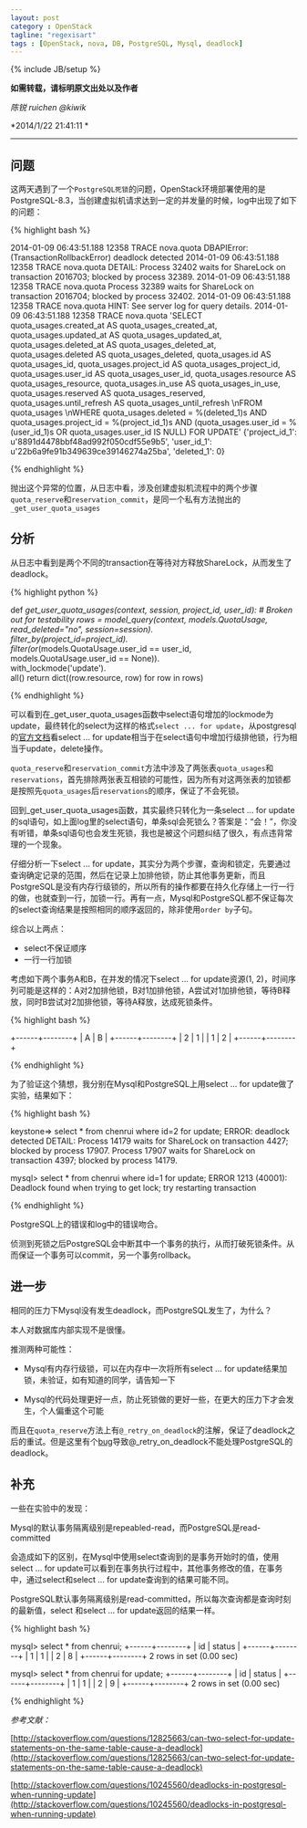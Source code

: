 ```yaml
---
layout: post
category : OpenStack
tagline: "regexisart"
tags : [OpenStack, nova, DB, PostgreSQL, Mysql, deadlock]
---
```

{% include JB/setup %}

**如需转载，请标明原文出处以及作者**

*陈锐 ruichen @kiwik*

*2014/1/22 21:41:11  *

----------


## 问题

这两天遇到了一个`PostgreSQL死锁`的问题，OpenStack环境部署使用的是PostgreSQL-8.3，当创建虚拟机请求达到一定的并发量的时候，log中出现了如下的问题：

{% highlight bash %}

2014-01-09 06:43:51.188 12358 TRACE nova.quota DBAPIError: (TransactionRollbackError) deadlock detected
2014-01-09 06:43:51.188 12358 TRACE nova.quota DETAIL:  Process 32402 waits for ShareLock on transaction 2016703; blocked by process 32389.
2014-01-09 06:43:51.188 12358 TRACE nova.quota Process 32389 waits for ShareLock on transaction 2016704; blocked by process 32402.
2014-01-09 06:43:51.188 12358 TRACE nova.quota HINT:  See server log for query details.
2014-01-09 06:43:51.188 12358 TRACE nova.quota  'SELECT quota_usages.created_at AS quota_usages_created_at, quota_usages.updated_at AS quota_usages_updated_at, quota_usages.deleted_at AS quota_usages_deleted_at, quota_usages.deleted AS quota_usages_deleted, quota_usages.id AS quota_usages_id, quota_usages.project_id AS quota_usages_project_id, quota_usages.user_id AS quota_usages_user_id, quota_usages.resource AS quota_usages_resource, quota_usages.in_use AS quota_usages_in_use, quota_usages.reserved AS quota_usages_reserved, quota_usages.until_refresh AS quota_usages_until_refresh \nFROM quota_usages \nWHERE quota_usages.deleted = %(deleted_1)s AND quota_usages.project_id = %(project_id_1)s AND (quota_usages.user_id = %(user_id_1)s OR quota_usages.user_id IS NULL) FOR UPDATE' {'project_id_1': u'8891d4478bbf48ad992f050cdf55e9b5', 'user_id_1': u'22b6a9fe91b349639ce39146274a25ba', 'deleted_1': 0}

{% endhighlight %}

抛出这个异常的位置，从日志中看，涉及创建虚拟机流程中的两个步骤`quota_reserve`和`reservation_commit`，是同一个私有方法抛出的`_get_user_quota_usages`

## 分析

从日志中看到是两个不同的transaction在等待对方释放ShareLock，从而发生了deadlock。

{% highlight python %}

def _get_user_quota_usages(context, session, project_id, user_id):
    # Broken out for testability
    rows = model_query(context, models.QuotaUsage,
                       read_deleted="no",
                       session=session).\
                   filter_by(project_id=project_id).\
                   filter(or_(models.QuotaUsage.user_id == user_id,
                              models.QuotaUsage.user_id == None)).\
                   with_lockmode('update').\
                   all()
    return dict((row.resource, row) for row in rows)

{% endhighlight %}

可以看到在_get_user_quota_usages函数中select语句增加的lockmode为update，最终转化的select为这样的格式`select ... for update`，从postgresql的[官方文档](http://www.postgresql.org/docs/8.2/static/explicit-locking.html)看select ... for update相当于在select语句中增加行级排他锁，行为相当于update，delete操作。

`quota_reserve`和`reservation_commit`方法中涉及了两张表`quota_usages`和`reservations`，首先排除两张表互相锁的可能性，因为所有对这两张表的加锁都是按照先`quota_usages`后`reservations`的顺序，保证了不会死锁。

回到_get_user_quota_usages函数，其实最终只转化为一条select ... for update的sql语句，如上面log里的select语句，单条sql会死锁么？答案是：“会！”，你没有听错，单条sql语句也会发生死锁，我也是被这个问题纠结了很久，有点违背常理的一个现象。

仔细分析一下select ... for update，其实分为两个步骤，查询和锁定，先要通过查询确定记录的范围，然后在记录上加排他锁，防止其他事务更新，而且PostgreSQL是没有内存行级锁的，所以所有的操作都要在持久化存储上一行一行的做，也就查到一行，加锁一行。再有一点，Mysql和PostgreSQL都不保证每次的select查询结果是按照相同的顺序返回的，除非使用`order by`子句。

综合以上两点：

- select不保证顺序
- 一行一行加锁

考虑如下两个事务A和B，在并发的情况下select ... for update资源(1, 2)，时间序列可能是这样的：A对2加排他锁，B对1加排他锁，A尝试对1加排他锁，等待B释放，同时B尝试对2加排他锁，等待A释放，达成死锁条件。

{% highlight bash %}

+------+--------+
|   A  |    B   |
+------+--------+
|    2 |      1 |
|    1 |      2 |
+------+--------+

{% endhighlight %}

为了验证这个猜想，我分别在Mysql和PostgreSQL上用select ... for update做了实验，结果如下：

{% highlight bash %}

keystone=> select * from chenrui where id=2 for update; 
ERROR:  deadlock detected
DETAIL:  Process 14179 waits for ShareLock on transaction 4427; blocked by process 17907.
Process 17907 waits for ShareLock on transaction 4397; blocked by process 14179.

mysql> select * from chenrui where id=1 for update; 
ERROR 1213 (40001): Deadlock found when trying to get lock; try restarting transaction

{% endhighlight %}

PostgreSQL上的错误和log中的错误吻合。

侦测到死锁之后PostgreSQL会中断其中一个事务的执行，从而打破死锁条件。从而保证一个事务可以commit，另一个事务rollback。

## 进一步

相同的压力下Mysql没有发生deadlock，而PostgreSQL发生了，为什么？

本人对数据库内部实现不是很懂。

推测两种可能性：

- Mysql有内存行级锁，可以在内存中一次将所有select ... for update结果加锁，未验证，如有知道的同学，请告知一下

- Mysql的代码处理更好一点，防止死锁做的更好一些，在更大的压力下才会发生，个人偏重这个可能

而且在`quota_reserve`方法上有`@_retry_on_deadlock`的注解，保证了deadlock之后的重试。但是这里有个[bug](https://bugs.launchpad.net/nova/+bug/1270725)导致@\_retry\_on\_deadlock不能处理PostgreSQL的deadlock。

## 补充

一些在实验中的发现：

Mysql的默认事务隔离级别是repeabled-read，而PostgreSQL是read-committed

会造成如下的区别，在Mysql中使用select查询到的是事务开始时的值，使用select ... for update可以看到在事务执行过程中，其他事务修改的值，在事务中，通过select和select ... for update查询到的结果可能不同。

PostgreSQL默认事务隔离级别是read-committed，所以每次查询都是查询时刻的最新值，select 和select ... for update返回的结果一样。

{% highlight bash %}

mysql> select * from chenrui;
+------+--------+
| id   | status |
+------+--------+
|    1 |      1 |
|    2 |      8 |
+------+--------+
2 rows in set (0.00 sec)

mysql> select * from chenrui for update;
+------+--------+
| id   | status |
+------+--------+
|    1 |      1 |
|    2 |      9 |
+------+--------+
2 rows in set (0.00 sec)

{% endhighlight %}


*参考文献：*

[http://stackoverflow.com/questions/12825663/can-two-select-for-update-statements-on-the-same-table-cause-a-deadlock](http://stackoverflow.com/questions/12825663/can-two-select-for-update-statements-on-the-same-table-cause-a-deadlock)

[http://stackoverflow.com/questions/10245560/deadlocks-in-postgresql-when-running-update](http://stackoverflow.com/questions/10245560/deadlocks-in-postgresql-when-running-update)


